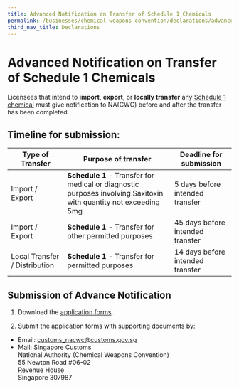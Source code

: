 ```yaml
---
title: Advanced Notification on Transfer of Schedule 1 Chemicals 
permalink: /businesses/chemical-weapons-convention/declarations/advanced-notification-on-transfer-of-schedule-1-chemicals/
third_nav_title: Declarations
---
```


# Advanced Notification on Transfer of Schedule 1 Chemicals

Licensees that intend to  **import**,  **export**, or  **locally transfer** any  [Schedule 1 chemical](/files/businesses/guide_to_nacwc_lic_-_with_sch_chem_list-(2020).pdf)  must give notification to NA(CWC) before and after the transfer has been completed.

## Timeline for submission:

| Type of Transfer | Purpose of transfer | Deadline for submission |
|---|---|---|
| Import / Export | **Schedule 1** - Transfer for medical or diagnostic purposes involving Saxitoxin with quantity not exceeding 5mg | 5 days before intended transfer |
| Import / Export | **Schedule 1** - Transfer for other permitted purposes |  45 days before intended transfer |
| Local Transfer / Distribution | **Schedule 1** - Transfer for permitted purposes | 14 days before intended transfer |

## Submission of Advance Notification

1) Download the  [application forms](/eservices/customs-forms-and-service-links).

2) Submit the application forms with supporting documents by:

-   Email:  [customs_nacwc@customs.gov.sg](mailto:customs_nacwc@customs.gov.sg)
-   Mail: Singapore Customs  
    National Authority (Chemical Weapons Convention)  
    55 Newton Road #06-02  
    Revenue House  
    Singapore 307987
